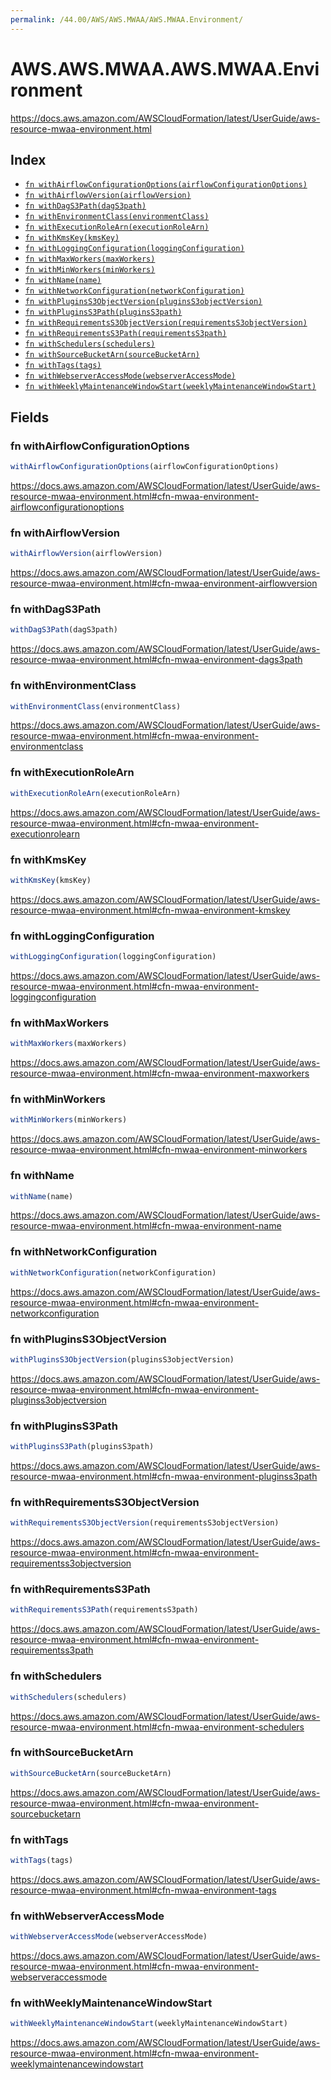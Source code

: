 ```yaml
---
permalink: /44.00/AWS/AWS.MWAA/AWS.MWAA.Environment/
---
```


# AWS.AWS.MWAA.AWS.MWAA.Environment

https://docs.aws.amazon.com/AWSCloudFormation/latest/UserGuide/aws-resource-mwaa-environment.html

## Index

* [`fn withAirflowConfigurationOptions(airflowConfigurationOptions)`](#fn-withairflowconfigurationoptions)
* [`fn withAirflowVersion(airflowVersion)`](#fn-withairflowversion)
* [`fn withDagS3Path(dagS3path)`](#fn-withdags3path)
* [`fn withEnvironmentClass(environmentClass)`](#fn-withenvironmentclass)
* [`fn withExecutionRoleArn(executionRoleArn)`](#fn-withexecutionrolearn)
* [`fn withKmsKey(kmsKey)`](#fn-withkmskey)
* [`fn withLoggingConfiguration(loggingConfiguration)`](#fn-withloggingconfiguration)
* [`fn withMaxWorkers(maxWorkers)`](#fn-withmaxworkers)
* [`fn withMinWorkers(minWorkers)`](#fn-withminworkers)
* [`fn withName(name)`](#fn-withname)
* [`fn withNetworkConfiguration(networkConfiguration)`](#fn-withnetworkconfiguration)
* [`fn withPluginsS3ObjectVersion(pluginsS3objectVersion)`](#fn-withpluginss3objectversion)
* [`fn withPluginsS3Path(pluginsS3path)`](#fn-withpluginss3path)
* [`fn withRequirementsS3ObjectVersion(requirementsS3objectVersion)`](#fn-withrequirementss3objectversion)
* [`fn withRequirementsS3Path(requirementsS3path)`](#fn-withrequirementss3path)
* [`fn withSchedulers(schedulers)`](#fn-withschedulers)
* [`fn withSourceBucketArn(sourceBucketArn)`](#fn-withsourcebucketarn)
* [`fn withTags(tags)`](#fn-withtags)
* [`fn withWebserverAccessMode(webserverAccessMode)`](#fn-withwebserveraccessmode)
* [`fn withWeeklyMaintenanceWindowStart(weeklyMaintenanceWindowStart)`](#fn-withweeklymaintenancewindowstart)

## Fields

### fn withAirflowConfigurationOptions

```ts
withAirflowConfigurationOptions(airflowConfigurationOptions)
```

https://docs.aws.amazon.com/AWSCloudFormation/latest/UserGuide/aws-resource-mwaa-environment.html#cfn-mwaa-environment-airflowconfigurationoptions

### fn withAirflowVersion

```ts
withAirflowVersion(airflowVersion)
```

https://docs.aws.amazon.com/AWSCloudFormation/latest/UserGuide/aws-resource-mwaa-environment.html#cfn-mwaa-environment-airflowversion

### fn withDagS3Path

```ts
withDagS3Path(dagS3path)
```

https://docs.aws.amazon.com/AWSCloudFormation/latest/UserGuide/aws-resource-mwaa-environment.html#cfn-mwaa-environment-dags3path

### fn withEnvironmentClass

```ts
withEnvironmentClass(environmentClass)
```

https://docs.aws.amazon.com/AWSCloudFormation/latest/UserGuide/aws-resource-mwaa-environment.html#cfn-mwaa-environment-environmentclass

### fn withExecutionRoleArn

```ts
withExecutionRoleArn(executionRoleArn)
```

https://docs.aws.amazon.com/AWSCloudFormation/latest/UserGuide/aws-resource-mwaa-environment.html#cfn-mwaa-environment-executionrolearn

### fn withKmsKey

```ts
withKmsKey(kmsKey)
```

https://docs.aws.amazon.com/AWSCloudFormation/latest/UserGuide/aws-resource-mwaa-environment.html#cfn-mwaa-environment-kmskey

### fn withLoggingConfiguration

```ts
withLoggingConfiguration(loggingConfiguration)
```

https://docs.aws.amazon.com/AWSCloudFormation/latest/UserGuide/aws-resource-mwaa-environment.html#cfn-mwaa-environment-loggingconfiguration

### fn withMaxWorkers

```ts
withMaxWorkers(maxWorkers)
```

https://docs.aws.amazon.com/AWSCloudFormation/latest/UserGuide/aws-resource-mwaa-environment.html#cfn-mwaa-environment-maxworkers

### fn withMinWorkers

```ts
withMinWorkers(minWorkers)
```

https://docs.aws.amazon.com/AWSCloudFormation/latest/UserGuide/aws-resource-mwaa-environment.html#cfn-mwaa-environment-minworkers

### fn withName

```ts
withName(name)
```

https://docs.aws.amazon.com/AWSCloudFormation/latest/UserGuide/aws-resource-mwaa-environment.html#cfn-mwaa-environment-name

### fn withNetworkConfiguration

```ts
withNetworkConfiguration(networkConfiguration)
```

https://docs.aws.amazon.com/AWSCloudFormation/latest/UserGuide/aws-resource-mwaa-environment.html#cfn-mwaa-environment-networkconfiguration

### fn withPluginsS3ObjectVersion

```ts
withPluginsS3ObjectVersion(pluginsS3objectVersion)
```

https://docs.aws.amazon.com/AWSCloudFormation/latest/UserGuide/aws-resource-mwaa-environment.html#cfn-mwaa-environment-pluginss3objectversion

### fn withPluginsS3Path

```ts
withPluginsS3Path(pluginsS3path)
```

https://docs.aws.amazon.com/AWSCloudFormation/latest/UserGuide/aws-resource-mwaa-environment.html#cfn-mwaa-environment-pluginss3path

### fn withRequirementsS3ObjectVersion

```ts
withRequirementsS3ObjectVersion(requirementsS3objectVersion)
```

https://docs.aws.amazon.com/AWSCloudFormation/latest/UserGuide/aws-resource-mwaa-environment.html#cfn-mwaa-environment-requirementss3objectversion

### fn withRequirementsS3Path

```ts
withRequirementsS3Path(requirementsS3path)
```

https://docs.aws.amazon.com/AWSCloudFormation/latest/UserGuide/aws-resource-mwaa-environment.html#cfn-mwaa-environment-requirementss3path

### fn withSchedulers

```ts
withSchedulers(schedulers)
```

https://docs.aws.amazon.com/AWSCloudFormation/latest/UserGuide/aws-resource-mwaa-environment.html#cfn-mwaa-environment-schedulers

### fn withSourceBucketArn

```ts
withSourceBucketArn(sourceBucketArn)
```

https://docs.aws.amazon.com/AWSCloudFormation/latest/UserGuide/aws-resource-mwaa-environment.html#cfn-mwaa-environment-sourcebucketarn

### fn withTags

```ts
withTags(tags)
```

https://docs.aws.amazon.com/AWSCloudFormation/latest/UserGuide/aws-resource-mwaa-environment.html#cfn-mwaa-environment-tags

### fn withWebserverAccessMode

```ts
withWebserverAccessMode(webserverAccessMode)
```

https://docs.aws.amazon.com/AWSCloudFormation/latest/UserGuide/aws-resource-mwaa-environment.html#cfn-mwaa-environment-webserveraccessmode

### fn withWeeklyMaintenanceWindowStart

```ts
withWeeklyMaintenanceWindowStart(weeklyMaintenanceWindowStart)
```

https://docs.aws.amazon.com/AWSCloudFormation/latest/UserGuide/aws-resource-mwaa-environment.html#cfn-mwaa-environment-weeklymaintenancewindowstart